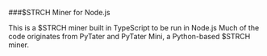 ###$STRCH Miner for Node.js

This is a $STRCH miner built in TypeScript to be run in Node.js
Much of the code originates from PyTater and PyTater Mini, a Python-based $STRCH miner.
